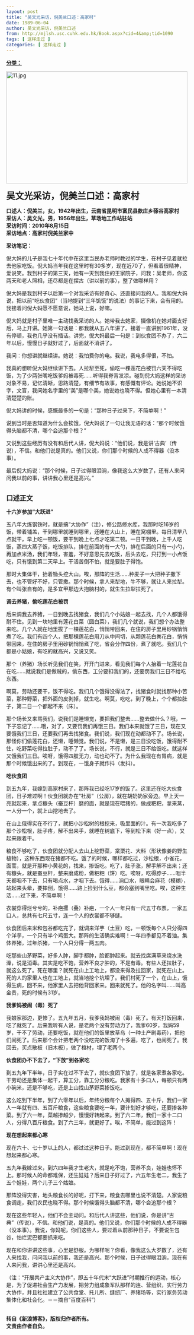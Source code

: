 ```yaml
---
layout: post
title: "吴文光采访，倪美兰口述：高家村"
date: 1989-06-04
author: 吴文光采访，倪美兰口述
from: http://mjlsh.usc.cuhk.edu.hk/Book.aspx?cid=4&amp;tid=1090
tags: [ 这样走过 ]
categories: [ 这样走过 ]
---
```


<div style="margin: 15px 10px 10px 0px;">
<div>
<span id="ctl00_ContentPlaceHolder1_chapter1_SubjectLabel" style="font-weight:bold;text-decoration:underline;">
   分类：
  </span>
</div>
<p>
<img align="top" alt="11.jpg" border="0" height="302" src="https://i.imgur.com/j8zQ73H.jpeg" width="490"/>
</p>
<p>
<strong>
<font size="5">
    吴文光采访，倪美兰口述：高家村
   </font>
</strong>
</p>
<p>
<strong>
   口述人：倪美兰，女，1942年出生，云南省昆明市富民县款庄乡蒣谷高家村
   <br/>
   采访人：吴文光，男，1956年出生，草场地工作站驻站
   <br/>
   采访时间：2010年8月15日
   <br/>
   采访地点：高家村倪美兰家中
  </strong>
</p>
<p>
<strong>
   采访笔记：
  </strong>
</p>
<p>
  倪大妈的儿子是我七十年代中在这里当民办老师时教过的学生，在村子见着就拉去他家吃饭。倪大妈当年我在这里时有30多岁，现在近70了，但看着很精神，爱说笑。我到村子的第三天，她有一天到我住的王家院子，问我：吴老师，你这两天和老人照相，还尽都是在摆古（讲以前的事），整了做哪样用？
 </p>
<p>
  倪大妈是我到村子以后第一个对我采访有好奇心、还直接问我的人。我和倪大妈说，把以前“吃伙食团”（当地提到“三年饥饿”的说法）的事记下来，会有用的。我接着问倪大妈愿不愿意说，她马上说，好嘛。
 </p>
<p>
  倪大妈就是村子里唯一主动找我采访的人。她带我去她家，摄像机在她对面支好后，马上开讲。她第一句话是：那我就从五八年讲了。接着一直讲到1961年，没有停顿，我也几乎没有插话。讲完，倪大妈最后一句是：到伙食团不办了，六二年以后，慢慢日子就好过了，后面就不消讲了。
 </p>
<p>
  我问：你想讲就继续讲。她说：我怕费你的电。我说，我电多得很，不怕。
 </p>
<p>
  我真的想听倪大妈继续讲下去。人拉犁至死，偷吃一棵莲花白被罚六天不得吃饭，为了少两张嘴吃饭爹妈被毒死……听得我脊背发凉。碰到倪大妈这样的采访对象不易，记忆清晰，思路清楚，有细节有故事，有感慨有评论。她说她不识字，文盲，我问她名字里的“美”是哪个美，她说她也晓不得。但她心里有一本清清楚楚的账。
 </p>
<p>
  倪大妈讲的时候，感慨最多的一句是：“那种日子过来下，不简单啊！”
 </p>
<p>
  说到当时是否知道为什么会挨饿，倪大妈说了一句让我无语的话：“那个时候饿得头脑都不清，哪个会追那个根？”
 </p>
<p>
  又说到这些经历有没有和后代人讲，倪大妈说：“他们说，我是讲‘古典’（传说），不信。和他们说是真的。他们又说，你们那个时候的人成不得器（没本事）。
 </p>
<p>
  最后倪大妈说：“那个时候，日子过得眼泪淌，像我这么大岁数了，还有人来问问我以前的事，讲讲我心里还是高兴。”
 </p>
<p>
<br/>
<strong>
<font size="4">
    口述正文
   </font>
</strong>
</p>
<p>
<strong>
   十六岁参加“大跃进”
  </strong>
</p>
<p>
  五八年大炼钢铁时，就是搞“大协作”（注），修公路修水库，我那时吃16岁的饭，带着铺盖，干到哪里就睡到哪里，还睡在大山上，睡在窝棚里。每日清早八点就干，早上吃一顿饭，要干到晚上七点才吃第二顿。一日干到晚，上千人吃饭，蒸四大蒸子饭，吃饭排队，排在前面的有一大勺，排在后面的只有一小勺，再加点米汤，我们年轻，害羞，不好意思先去吃饭，后头去吃，只打到一小点饭吃，只有饿到第二天早上。干活苦倒不怕，就是要肚子得饱。
 </p>
<p>
  那时大集体干，抬着锄头挖大山。唉，那阵的生活……种麦子一大把种子撒下去，也不管好不好，只管撒。那个时候，拿人来犁地，牛不够，就让人来拉犁。有个叫张自有的，是多宜甲那边大抱脑村的，就生生拉犁拉死了。
 </p>
<p>
<strong>
   调去养猪，偷吃莲花白被罚
  </strong>
</p>
<p>
  后来调我去养猪，一日到晚去找猪食，我们几个小姑娘一起去找，几个人都饿得耐不住。见到一块地里有莲花白菜（圆白菜），我们几个就说，我们想个办法整来吃。几个人就在地里拔了一棵莲花白，悄悄带回来，在住的房子里用砂锅悄悄煮了吃。我们有四个人，把那棵莲花白用刀从中间切，从颗莲花白粪花白，悄悄带回来，在住的房子里用砂锅悄悄煮了吃，省会分作四份，煮了就吃。我们几个都是小姑娘，有吃的就高兴，又说又笑。
 </p>
<p>
  那个（养猪）场长听见我们在笑，开开门进来，看见我们每个人抬着一坨莲花白在吃……就说我们是做贼的，偷东西，工分要扣我们的，还要罚我们三日不给吃东西。
 </p>
<p>
  啊莫，劳动还要干，饭不得吃。我们几个饿得没得法了，找猪食时就找那种小苦菜，那种野菜，把外面的皮剥掉，就生吃。啊莫，吃吃，到了晚上，个个都拉肚子，第二日一个都起不来（床）。
 </p>
<p>
  那个场长又来骂我们，说我们是睡懒觉，要把我们整去……整去做什么？哦，一下子忘记了……哦，对了，又要罚我们再饿三日。我们本来就饿了三日，现在又要饿我们三日，还要我们再去找猪食。我们说，我们现在动都动不了。场长说，那怪你们偷莲花白，还懒，睡懒觉。我们说，不是懒，是三日没吃饭，饿得耐不住，吃野菜吃得拉肚子，动不了了。场长说，不行，就是三日不给饭吃。就这样又饿我们三日。唉呀，饿得四肢无力，动也动不了。为什么我现在有胃病，就是那个时候饿出来的了。到现在，一饿身子就作抖（发抖）。
 </p>
<p>
<strong>
   吃伙食团
  </strong>
</p>
<p>
  到五九年，我嫁到高家村来了，那阵我已经吃17岁的饭了。这里还在吃大伙食团，日子难过啊！伙食团就办在“社房”（公房），就在胡奶奶家旁边。早上天一亮就起来，拿点糠头（蚕豆杆）磨的面，就是现在喂猪的，做成粑粑，拿来蒸，一人分一个，就上山挖地去了。
 </p>
<p>
  在山上俄得实在不行了，就把小沙松树的根挖来，吸里面的汁。有一次我吃多了那个沙松根，肚子疼，解不出来手，就睡在树底下，等到松下来（好一点），又起来跟着干。
 </p>
<p>
  粮食不够吃了，伙食团就分配人去山上挖野菜，棠栗花、大料（形状像姜的野生植物），这种东西现在猪都不吃。饿了的时候，哪样都吃过，沙松根，小雀花，面蒿，就是开那种小黄花的，找来，掺饭吃。吃了，肚子涨，解手解不出来；还有糠头，就是蚕豆杆，整来磨成粉，做粑粑（饼）吃。唉呀，吃得脖子……咽半天都咽不下去，只有喝点水，才咽下去。饿得……淌口水，眼睛会麻花（模糊），站起来头晕，要摔倒，饿得……路上捡到什么豆，都会塞到嘴里吃。唉，这种生活……过下来，不简单啊！
 </p>
<p>
  衣裳穿得烂兮兮的，补疤摞（叠）补疤，一个人一年只有一尺五寸布票，一家五口人，总共有七尺五寸，连一个人的衣裳都不够缝。
 </p>
<p>
  伙食团后来米和包谷都吃完了，就调来洋芋（土豆）吃，一顿饭每个人只分得四个洋芋，一个只有半个鸡蛋大。那阵的生活确实难啊！一年四季都见不着油。集体养猪，过年杀猪，一个人只分得一两五肉。
 </p>
<p>
  吃那些山茅野菜，好多人肿，脚手都肿，脸都肿起来。就去找席满草来烧水洗澡，说是消毒。其实是吃不饱，营养不良才肿的，不是有毒。有些人还拉肚子，就这么死了。死在哪里？就死在山上工地上，都没来得及拉回家，就死在山上。死的人的家里人也在工地上，就当地挖个坑埋了。我们村死了一个，在山上，饿得生病，回不来，他家里人去把他背回家来。回来就死了。他的名字叫……叫高金贵，死的时候有31岁。
 </p>
<p>
<strong>
   我爹妈被闹（毒）死了
  </strong>
</p>
<p>
  我娘家那边，更惨了。五九年五月，我爹我妈被闹（毒）死了。有天打饭回来，吃了就死了。后来我听有人说，是老两个没有劳动力了，我爹60岁，我妈59岁，干不了劳动，还要吃饭，就在他们的饭里放草乌（一种土产剧毒药），把他们闹死了。后来那个会计把老两个没吃完的饭淘了十多遍，吃了，也闹死了。我回去，买点散板（旧木板），做了棺材，埋了老两个。
 </p>
<p>
<strong>
   伙食团办不下去了，“下放”到各家吃
  </strong>
</p>
<p>
  到五九年下半年，日子实在过不下去了，就伙食团下放了，就是各家煮各家吃。干劳动还是集体一起干，算工分，靠工分分粮吃。我家有十多口人，每顿只有两小碗米，还是不够吃，还是上山找山茅野菜掺饭吃。
 </p>
<p>
  这么吃到下半年，到了六零年以后，年终分粮每个人摊得四、五十斤，我们一家人一年就有四、五百斤粮食，这些粮食要吃一年，要计划好才够吃，还要掺各种菜。到了六一年，菜越掺越少，慢慢好转起来。到了六二年，我们一家十二口人，分得八百斤粮食。到了六三年，就更好了。唉，不简单，能过到这阵！
 </p>
<p>
<strong>
   现在想起来都心寒
  </strong>
</p>
<p>
  现在六十、七十岁以上的人，都过过这种日子。能过到现在，都不简单啊！现在想起来都心寒。
 </p>
<p>
  五九年我嫁过来，到六四年我才生老大，就是吃不饱，营养不良，娃娃也怀不上。那时候人的命都难保，还生娃娃？后来日子好过了，六五年生老二，我生了五个娃娃，两个儿子三个姑娘。
 </p>
<p>
  那阵没得灾害，地头粮食长的好呢，打下来，粮食去哪里也说不清楚。人家说粮食调走，我们农民也晓不得。那个时候饿得头脑都不清，哪个会追那个根？
 </p>
<p>
  现在这些年轻人，他们不会主动问。和后代人讲这些，他们说，你是讲“古典”（传说），不信。和他们说，是真的。他们又说，你们那个时候的人成不得器（没本事）。我说，你妈呢，你们这些人，要过着从前那种日子，不要说生包谷，怕烂泥巴都要抓来吃。
 </p>
<p>
  现在和你讲讲这些事，心里是舒服。为哪样呢？你看，像我这么大岁数了，还有人来找我，问问我以前的事，我还是高兴。那个时候，日子过得眼泪淌，现在有人来问我，讲讲心里还是高兴。
 </p>
<p>
  （注：“开展共产主义大协作”，即五十年代末“大跃进”时期推行的运动，核心是，为了促进社会生产力发展，把劳力组成象军队那样的连、营组织，实行劳力大协作，并且社社建立了公共食堂、托儿所、缝纫厂、养猪场等，实行家务劳动集体化和社会化。－－摘自“百度百科”）
 </p>
<p>
<br/>
<strong>
   转自《新浪博客》，版权归作者所有。
   <br/>
   文责由作者自负。
  </strong>
</p>
</div>
